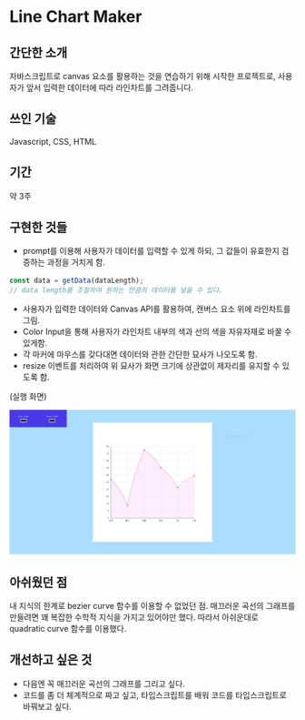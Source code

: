 # Line Chart Maker

## 간단한 소개

자바스크립트로 canvas 요소를 활용하는 것을 연습하기 위해 시작한 프로젝트로, 사용자가 앞서 입력한 데이터에 따라 라인차트를 그려줍니다.

## 쓰인 기술

Javascript, CSS, HTML

## 기간

약 3주

## 구현한 것들

- prompt를 이용해 사용자가 데이터를 입력할 수 있게 하되, 그 값들이 유효한지 검증하는 과정을 거치게 함.

```javascript
const data = getData(dataLength);
// data length를 조절하여 원하는 만큼의 데이터를 넣을 수 있다.
```

- 사용자가 입력한 데이터와 Canvas API를 활용하여, 캔버스 요소 위에 라인차트를 그림.
- Color Input을 통해 사용자가 라인차트 내부의 색과 선의 색을 자유자재로 바꿀 수 있게함.
- 각 마커에 마우스를 갖다대면 데이터와 관한 간단한 묘사가 나오도록 함.
- resize 이벤트를 처리하여 위 묘사가 화면 크기에 상관없이 제자리를 유지할 수 있도록 함.

(실행 화면)

![실행화면](./line-chart.JPG)

## 아쉬웠던 점

내 지식의 한계로 bezier curve 함수를 이용할 수 없었던 점. 매끄러운 곡선의 그래프를 만들려면 꽤 복잡한 수학적 지식을 가지고 있어야만 했다. 따라서 아쉬운대로 quadratic curve 함수를 이용했다.

## 개선하고 싶은 것

- 다음엔 꼭 매끄러운 곡선의 그래프를 그리고 싶다.
- 코드를 좀 더 체계적으로 짜고 싶고, 타입스크립트를 배워 코드를 타입스크립트로 바꿔보고 싶다.
